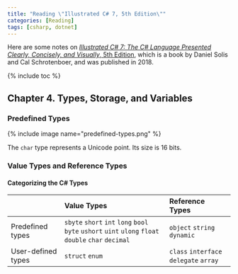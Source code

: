 ```yaml
---
title: "Reading \"Illustrated C# 7, 5th Edition\""
categories: [Reading]
tags: [csharp, dotnet]
---
```


Here are some notes on [*Illustrated C# 7: The C# Language Presented Clearly, Concisely, and Visually*, 5th Edition](https://www.apress.com/gp/book/9781484232873), which is a book by Daniel Solis and Cal Schrotenboer, and was published in 2018.

{% include toc %}

## Chapter 4. Types, Storage, and Variables

### Predefined Types

{% include image name="predefined-types.png" %}

The `char` type represents a Unicode point. Its size is 16 bits.

### Value Types and Reference Types

#### Categorizing the C# Types

|                    | Value Types | Reference Types |
|:------------------ |:----------- |:--------------- |
| Predefined types   | `sbyte` `short` `int` `long` `bool` `byte` `ushort` `uint` `ulong` `float` `double` `char` `decimal` | `object` `string` `dynamic` |
| User-defined types | `struct` `enum` | `class` `interface` `delegate` `array` |
